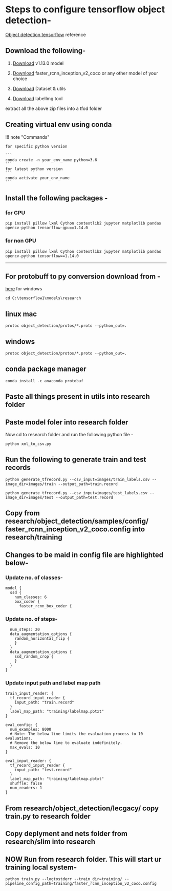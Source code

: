 # Steps to configure tensorflow object detection-

[Object detection tensorflow](https://github.com/tensorflow/models/tree/master/research/object_detection) reference

## Download the following- 

1. [Download](https://github.com/tensorflow/models/tree/v1.13.0) v1.13.0 model

2. [Download](http://download.tensorflow.org/models/object_detection/faster_rcnn_inception_v2_coco_2018_01_28.tar.gz)  faster_rcnn_inception_v2_coco or any other model of your choice

3. [Download](https://drive.google.com/file/d/12F5oGAuQg7qBM_267TCMt_rlorV-M7gf/view?usp=sharing) Dataset & utils


4. [Download](https://tzutalin.github.io/labelImg/) labelImg tool

extract all the above zip files into a tfod folder

## Creating virtual env using conda

!!! note "Commands"

    for specific python version

    ```
    conda create -n your_env_name python=3.6
    ```
    for latest python version
    ```
    conda activate your_env_name
    ```

## Install the following packages - 

### for GPU
```
pip install pillow lxml Cython contextlib2 jupyter matplotlib pandas opencv-python tensorflow-gpu==1.14.0
```
### for non GPU 
```
pip install pillow lxml Cython contextlib2 jupyter matplotlib pandas opencv-python tensorflow==1.14.0
```

---

## For protobuff to py conversion download from -
[here](https://github.com/protocolbuffers/protobuf/releases/download/v3.11.0/protoc-3.11.0-win64.zip) for windows

```
cd C:\tensorflow1\models\research
```

## linux mac
```
protoc object_detection/protos/*.proto --python_out=.
```

## windows
```
protoc object_detection/protos/*.proto --python_out=.
```

## conda package manager
```
conda install -c anaconda protobuf
```

## Paste all things present in utils into research folder

## Paste model foler into research folder
Now cd to research folder and run the following python file -
```
python xml_to_csv.py
```

## Run the following to generate train and test records
```
python generate_tfrecord.py --csv_input=images/train_labels.csv --image_dir=images/train --output_path=train.record
```

```
python generate_tfrecord.py --csv_input=images/test_labels.csv --image_dir=images/test --output_path=test.record
```

## Copy from research/object_detection/samples/config/ faster_rcnn_inception_v2_coco.config into research/training

## Changes to be maid in config file are highlighted below-

### Update no. of classes-
``` hl_lines="3"
model {
  ssd {
    num_classes: 6
    box_coder {
      faster_rcnn_box_coder {
```
### Update no. of steps-
``` hl_lines="1"
  num_steps: 20
  data_augmentation_options {
    random_horizontal_flip {
    }
  }
  data_augmentation_options {
    ssd_random_crop {
    }
  }
}
```
### Update input path and label map path
``` hl_lines="3 5 17 19"
train_input_reader: {
  tf_record_input_reader {
    input_path: "train.record"
  }
  label_map_path: "training/labelmap.pbtxt"
}

eval_config: {
  num_examples: 8000
  # Note: The below line limits the evaluation process to 10 evaluations.
  # Remove the below line to evaluate indefinitely.
  max_evals: 10
}

eval_input_reader: {
  tf_record_input_reader {
    input_path: "test.record"
  }
  label_map_path: "training/labelmap.pbtxt"
  shuffle: false
  num_readers: 1
}
```

## From research/object_detection/lecgacy/ copy train.py to research folder

## Copy deplyment and nets folder from research/slim into research

## NOW Run from research folder. This will start ur training local system-

```
python train.py --logtostderr --train_dir=training/ --pipeline_config_path=training/faster_rcnn_inception_v2_coco.config
```
